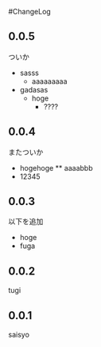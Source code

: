 #ChangeLog

## 0.0.5
ついか
* sasss
  * aaaaaaaaa
* gadasas
  * hoge
    * ????

## 0.0.4
またついか
* hogehoge
** aaaabbb
* 12345

## 0.0.3
以下を追加
* hoge
* fuga

## 0.0.2
tugi

## 0.0.1
saisyo

